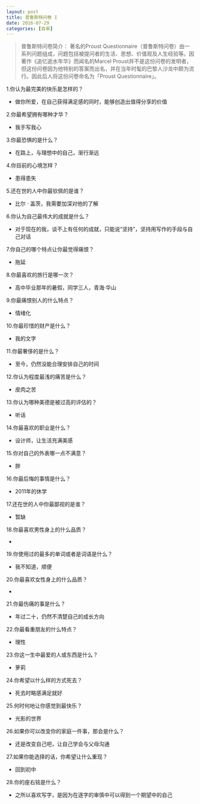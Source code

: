 ```yaml
---
layout: post
title: 普鲁斯特问卷 I
date: 2016-07-29
categories: [自审]
---
```


> 普鲁斯特问卷简介： 著名的Proust Questionnaire（普鲁斯特问卷）由一系列问题组成，问题包括被提问者的生活、思想、价值观及人生经验等。因著作《追忆逝水年华》而闻名的Marcel Proust并不是这份问卷的发明者，但这份问卷因为他特别的答案而出名，并在当年时髦的巴黎人沙龙中颇为流行。因此后人将这份问卷命名为「Proust Questionnaire」。



1.你认为最完美的快乐是怎样的？

* 做你所爱，在自己获得满足感的同时，能够创造出值得分享的价值

2.你最希望拥有哪种才华？

* 我手写我心

3.你最恐惧的是什么？

* 在路上，与理想中的自己，渐行渐远

4.你目前的心境怎样？

* 患得患失

5.还在世的人中你最钦佩的是谁？

* 比尔 · 盖茨，我需要加深对他的了解

6.你认为自己最伟大的成就是什么？

* 对于现在的我，谈不上有任何的成就，只能说“坚持”，坚持用写作的手段与自己对话

7.你自己的哪个特点让你最觉得痛恨？

* 拖延

8.你最喜欢的旅行是哪一次？

* 高中毕业那年的暑假，同学三人，青海·华山

9.你最痛恨别人的什么特点？

* 情绪化

10.你最珍惜的财产是什么？

* 我的文字

11.你最奢侈的是什么？

* 至今，仍然没能合理安排自己的时间

12.你认为程度最浅的痛苦是什么？

* 皮肉之苦

13.你认为哪种美德是被过高的评估的？

* 听话

14.你最喜欢的职业是什么？

* 设计师，让生活充满美感

15.你对自己的外表哪一点不满意？

* 胖

16.你最后悔的事情是什么？

* 2011年的休学

17.还在世的人中你最鄙视的是谁？

* 暂缺

18.你最喜欢男性身上的什么品质？

* ​

19.你使用过的最多的单词或者是词语是什么？

* 我不知道，顺便

20.你最喜欢女性身上的什么品质？

* ​

21.你最伤痛的事是什么？

* 年过二十，仍然不清楚自己的成长方向

22.你最看重朋友的什么特点？

* 理性

23.你这一生中最爱的人或东西是什么？

* 萝莉

24.你希望以什么样的方式死去？

* 死去时略感满足就好

25.何时何地让你感觉到最快乐？

* 光影的世界

26.如果你可以改变你的家庭一件事，那会是什么？

* 还是改变自己吧，让自己学会与父母沟通

27.如果你能选择的话，你希望让什么重现？

* 回到初中

28.你的座右铭是什么？

* 之所以喜欢写字，是因为在逐字的审慎中可以得到一个期望中的自己